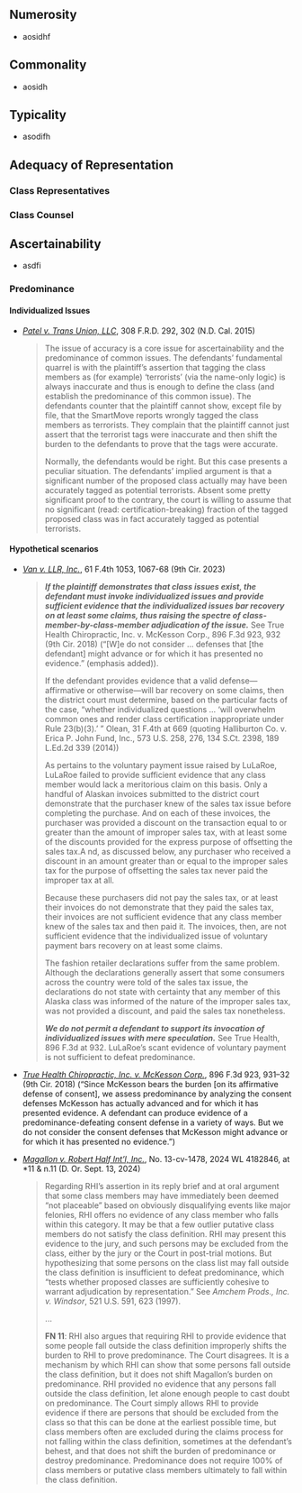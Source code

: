 ## Numerosity
- aosidhf

## Commonality
- aosidh

## Typicality
- asodifh

## Adequacy of Representation

### Class Representatives
### Class Counsel

## Ascertainability 
- asdfi

### Predominance

#### Individualized Issues
- [*Patel v. Trans Union, LLC*](https://www.westlaw.com/Document/I49d881801e5411e5be1ff4cec5913d5d/View/FullText.html?transitionType=Default&contextData=(sc.Default)&VR=3.0&RS=cblt1.0), 308 F.R.D. 292, 302 (N.D. Cal. 2015)
  > The issue of accuracy is a core issue for ascertainability and the predominance of common issues. The defendants’ fundamental quarrel is with the plaintiff’s assertion that tagging the class members as (for example) ‘terrorists’ (via the name-only logic) is always inaccurate and thus is enough to define the class (and establish the predominance of this common issue). The defendants counter that the plaintiff cannot show, except file by file, that the SmartMove reports wrongly tagged the class members as terrorists. They complain that the plaintiff cannot just assert that the terrorist tags were inaccurate and then shift the burden to the defendants to prove that the tags were accurate.
  > 
  > Normally, the defendants would be right. But this case presents a peculiar situation. The defendants’ implied argument is that a significant number of the proposed class actually may have been accurately tagged as potential terrorists. Absent some pretty significant proof to the contrary, the court is willing to assume that no significant (read: certification-breaking) fraction of the tagged proposed class was in fact accurately tagged as potential terrorists.

#### Hypothetical scenarios

- [*Van v. LLR, Inc.*](https://www.westlaw.com/Document/I8535be00c1d511edb30aae965a5264be/View/FullText.html?transitionType=Default&contextData=(sc.Default)&VR=3.0&RS=cblt1.0), 61 F.4th 1053, 1067-68 (9th Cir. 2023)
  > ***If the plaintiff demonstrates that class issues exist, the defendant must invoke individualized issues and provide sufficient evidence that the individualized issues bar recovery on at least some claims, thus raising the spectre of class-member-by-class-member adjudication of the issue.*** See True Health Chiropractic, Inc. v. McKesson Corp., 896 F.3d 923, 932 (9th Cir. 2018) (“[W]e do not consider ... defenses that [the defendant] might advance or for which it has presented no evidence.” (emphasis added)).
  >
  > If the defendant provides evidence that a valid defense—affirmative or otherwise—will bar recovery on some claims, then the district court must determine, based on the particular facts of the case, “whether individualized questions ... ‘will overwhelm common ones and render class certification inappropriate under Rule 23(b)(3).’ ” Olean, 31 F.4th at 669 (quoting Halliburton Co. v. Erica P. John Fund, Inc., 573 U.S. 258, 276, 134 S.Ct. 2398, 189 L.Ed.2d 339 (2014))
  >
  > As pertains to the voluntary payment issue raised by LuLaRoe, LuLaRoe failed to provide sufficient evidence that any class member would lack a meritorious claim on this basis. Only a handful of Alaskan invoices submitted to the district court demonstrate that the purchaser knew of the sales tax issue before completing the purchase. And on each of these invoices, the purchaser was provided a discount on the transaction equal to or greater than the amount of improper sales tax, with at least some of the discounts provided for the express purpose of offsetting the sales tax.A nd, as discussed below, any purchaser who received a discount in an amount greater than or equal to the improper sales tax for the purpose of offsetting the sales tax never paid the improper tax at all.
  > 
  > Because these purchasers did not pay the sales tax, or at least their invoices do not demonstrate that they paid the sales tax, their invoices are not sufficient evidence that any class member knew of the sales tax and then paid it. The invoices, then, are not sufficient evidence that the individualized issue of voluntary payment bars recovery on at least some claims.
  >
  >The fashion retailer declarations suffer from the same problem. Although the declarations generally assert that some consumers across the country were told of the sales tax issue, the declarations do not state with certainty that any member of this Alaska class was informed of the nature of the improper sales tax, was not provided a discount, and paid the sales tax nonetheless.
  >
  >***We do not permit a defendant to support its invocation of individualized issues with mere speculation.*** See True Health, 896 F.3d at 932. LuLaRoe’s scant evidence of voluntary payment is not sufficient to defeat predominance.

- [*True Health Chiropractic, Inc. v. McKesson Corp.*](https://www.westlaw.com/Document/Ia19c2f8089df11e8a5b89e7029628dd3/View/FullText.html?transitionType=Default&contextData=(sc.Default)&VR=3.0&RS=cblt1.0), 896 F.3d 923, 931–32 (9th Cir. 2018) (“Since McKesson bears the burden [on its affirmative defense of consent], we assess predominance by analyzing the consent defenses McKesson has actually advanced and for which it has presented evidence. A defendant can produce evidence of a predominance-defeating consent defense in a variety of ways. But we do not consider the consent defenses that McKesson might advance or for which it has presented no evidence.”)

- [*Magallon v. Robert Half Int’l, Inc.*](https://www.westlaw.com/Document/Ib075dc10725711ef861f9b5d0624970e/View/FullText.html?transitionType=Default&contextData=(sc.Default)&VR=3.0&RS=cblt1.0), No. 13-cv-1478, 2024 WL 4182846, at *11 & n.11 (D. Or. Sept. 13, 2024)
  > Regarding RHI’s assertion in its reply brief and at oral argument that some class members may have immediately been deemed “not placeable” based on obviously disqualifying events like major felonies, RHI offers no evidence of any class member who falls within this category. It may be that a few outlier putative class members do not satisfy the class definition. RHI may present this evidence to the jury, and such persons may be excluded from the class, either by the jury or the Court in post-trial motions. But hypothesizing that some persons on the class list may fall outside the class definition is insufficient to defeat predominance, which “tests whether proposed classes are sufficiently cohesive to warrant adjudication by representation.” See *Amchem Prods., Inc. v. Windsor*, 521 U.S. 591, 623 (1997).
  >
  > ...
  >
  > **FN 11**: RHI also argues that requiring RHI to provide evidence that some people fall outside the class definition improperly shifts the burden to RHI to prove predominance. The Court disagrees. It is a mechanism by which RHI can show that some persons fall outside the class definition, but it does not shift Magallon’s burden on predominance. RHI provided no evidence that any persons fall outside the class definition, let alone enough people to cast doubt on predominance. The Court simply allows RHI to provide evidence if there are persons that should be excluded from the class so that this can be done at the earliest possible time, but class members often are excluded during the claims process for not falling within the class definition, sometimes at the defendant’s behest, and that does not shift the burden of predominance or destroy predominance. Predominance does not require 100% of class members or putative class members ultimately to fall within the class definition.
  